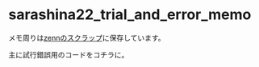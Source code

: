 # sarashina22_trial_and_error_memo

メモ周りは[zennのスクラップ](https://zenn.dev/kurogane/scraps/b61e976ff1d93f)に保存しています。

主に試行錯誤用のコードをコチラに。
